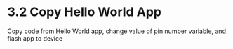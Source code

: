# 3.2 Copy Hello World App

Copy code from Hello World app, change value of pin number variable, and flash app to device

